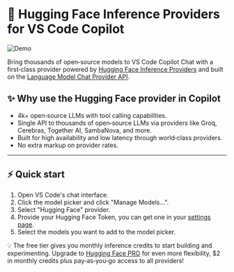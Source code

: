 # 🤗 Hugging Face Inference Providers for VS Code Copilot

![Demo](assets/demo.gif)

<!-- Place demo.gif at docs/inference-providers/guides/assets/demo.gif -->

Bring thousands of open‑source models to VS Code Copilot Chat with a first‑class provider powered by [Hugging Face Inference Providers](https://huggingface.co/docs/inference-providers/index) and built on the [Language Model Chat Provider API](https://code.visualstudio.com/api/extension-guides/ai/language-model-chat-provider).

## ✨ Why use the Hugging Face provider in Copilot
- 4k+ open‑source LLMs with tool calling capabilities.
- Single API to thousands of open‑source LLMs via providers like Groq, Cerebras, Together AI, SambaNova, and more.
- Built for high availability and low latency through world‑class providers.
- No extra markup on provider rates.

---

## ⚡ Quick start
1. Open VS Code's chat interface.
2. Click the model picker and click "Manage Models...".
3. Select "Hugging Face" provider.
4. Provide your Hugging Face Token, you can get one in your [settings page](https://huggingface.co/settings/tokens/new?ownUserPermissions=inference.serverless.write&tokenType=fineGrained).
5. Select the models you want to add to the model picker.

💡 The free tier gives you monthly inference credits to start building and experimenting. Upgrade to [Hugging Face PRO](https://huggingface.co/pro) for even more flexibility, $2 in monthly credits plus pay‑as‑you‑go access to all providers!

